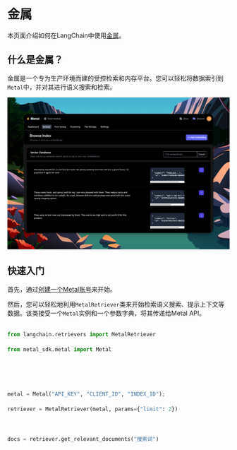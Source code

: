 # 金属



本页面介绍如何在LangChain中使用[金属](https://getmetal.io)。



## 什么是金属？



金属是一个专为生产环境而建的受控检索和内存平台。您可以轻松将数据索引到`Metal`中，并对其进行语义搜索和检索。



![Metal](../_static/MetalDash.png)



## 快速入门



首先，通过[创建一个Metal账号](https://app.getmetal.io/signup)来开始。



然后，您可以轻松地利用`MetalRetriever`类来开始检索语义搜索、提示上下文等数据。该类接受一个`Metal`实例和一个参数字典，将其传递给Metal API。



```python

from langchain.retrievers import MetalRetriever

from metal_sdk.metal import Metal





metal = Metal("API_KEY", "CLIENT_ID", "INDEX_ID");

retriever = MetalRetriever(metal, params={"limit": 2})



docs = retriever.get_relevant_documents("搜索词")

```

